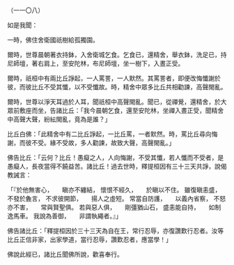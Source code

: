 （一一〇八）

如是我聞：

一時，佛住舍衛國祇樹給孤獨園。

爾時，世尊晨朝著衣持鉢，入舍衛城乞食。乞食已，還精舍，舉衣鉢，洗足已，持尼師壇，著右肩上，至安陀林，布尼師壇，坐一樹下，入晝正受。

爾時，祇桓中有兩比丘諍起，一人罵詈，一人默然。其罵詈者，即便改悔懺謝於彼，而彼比丘不受其懺，以不受懺故。時，精舍中眾多比丘共相勸諫，高聲閙亂。

爾時，世尊以淨天耳過於人耳，聞祇桓中高聲閙亂。聞已，從禪覺，還精舍，於大眾前敷座而坐，告諸比丘：「我今晨朝乞食，還至安陀林，坐禪入晝正受，聞精舍中高聲大聲，紛紜閙亂，竟為是誰？」

比丘白佛：「此精舍中有二比丘諍起，一比丘罵，一者默然。時，罵比丘尋向悔謝，而彼不受。緣不受故，多人勸諫，故致大聲，高聲閙亂。」

佛告比丘：「云何？比丘！愚癡之人，人向悔謝，不受其懺，若人懺而不受者，是愚癡人，長夜當得不饒益苦。諸比丘！過去世時，釋提桓因有三十三天共諍，說偈教誡言：

「『於他無害心，　　瞋亦不纏結，
懷恨不經久，　　於瞋以不住。
雖復瞋恚盛，　　不發於麁言，
不求彼開節，　　揚人之虛短。
常當自防護，　　以義內省察，
不怒亦不害，　　常與賢聖俱。
若與惡人俱，　　剛彊猶山石，
盛恚能自持，　　如制逸馬車。
我說為善御，　　非謂執繩者。』」

佛告諸比丘：「釋提桓因於三十三天為自在王，常行忍辱，亦復讚歎行忍者。汝等比丘正信非家，出家學道，當行忍辱，讚歎忍者，應當學！」

佛說此經已，諸比丘聞佛所說，歡喜奉行。







